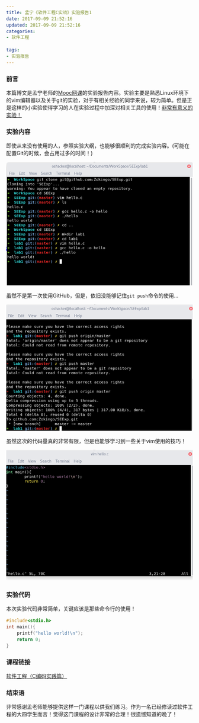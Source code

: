 ```yaml
---
title: 孟宁《软件工程C实战》实验报告1
date: 2017-09-09 21:52:16
updated: 2017-09-09 21:52:16
categories:
- 软件工程

tags:
- 实验报告
---
```

### 前言
本篇博文是孟宁老师的[Mooc网课](https://mooc.study.163.com/course/USTC-1000002006#/info)的实验报告内容。实验主要是熟悉Linux环境下的vim编辑器以及关于git的实验，对于有相关经验的同学来说，较为简单。但是正是这样的小实验使得学习的人在实验过程中加深对相关工具的使用！<u>非常有意义的实验！</u>

<!--more-->

### 实验内容
即使从来没有使用的人，参照实验大纲，也能够很顺利的完成实验内容。(可能在配置Git的时候，会占用过多的时间！)

![github使用及创建编译运行部分](https://raw.githubusercontent.com/zhongqin0820/zhongqin0820.github.io/source-articles/source/images/seexp1_1.png)

虽然不是第一次使用GitHub，但是，依旧没能够记住`git push`命令的使用...

![github push命令使用](https://raw.githubusercontent.com/zhongqin0820/zhongqin0820.github.io/source-articles/source/images/seexp1_2.png)

虽然这次的代码量真的非常有限，但是也能够学习到一些关于vim使用的技巧！

![代码截图](https://raw.githubusercontent.com/zhongqin0820/zhongqin0820.github.io/source-articles/source/images/seexp1_3.png)

### 实验代码
本次实验代码非常简单，关键应该是那些命令行的使用！

```c
#include<stdio.h>
int main(){
    printf("hello world!\n");
    return 0;
}
```

### 课程链接
[软件工程（C编码实践篇）](https://mooc.study.163.com/course/USTC-1000002006#/info)

### 结束语
非常感谢孟老师能够提供这样一门课程以供我们练习。作为一名已经修读过软件工程的大四学生而言！觉得这门课程的设计非常的合理！很遗憾知道的晚了！